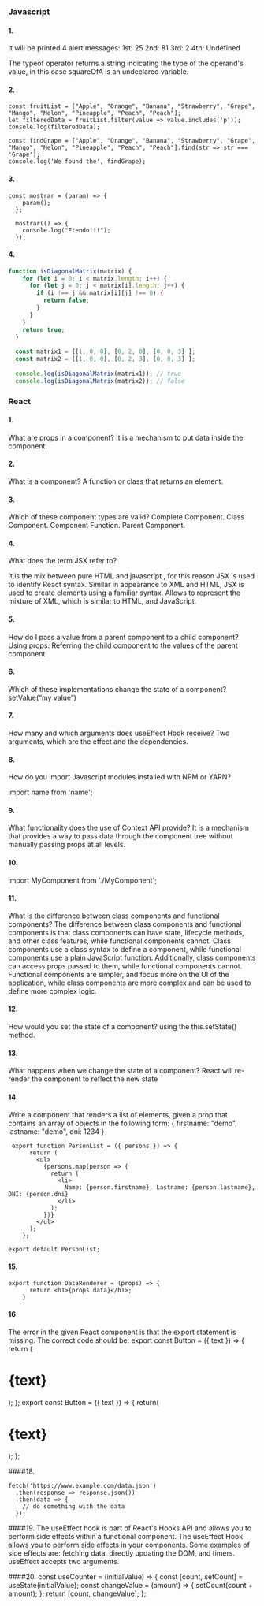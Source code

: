 ### Javascript

#### 1.
It will be printed 4 alert messages:
1st: 25
2nd: 81
3rd: 2
4th: Undefined

The typeof operator returns a string indicating the type of the operand's value, in this case squareOfA is an undeclared variable.

#### 2.
    const fruitList = ["Apple", "Orange", "Banana", "Strawberry", "Grape", "Mango", "Melon", "Pineapple", "Peach", "Peach"];
    let filteredData = fruitList.filter(value => value.includes('p'));
    console.log(filteredData);
    
    const findGrape = ["Apple", "Orange", "Banana", "Strawberry", "Grape", "Mango", "Melon", "Pineapple", "Peach", "Peach"].find(str => str === 'Grape');
    console.log('We found the', findGrape);
    

#### 3.
    const mostrar = (param) => { 
        param();
      };
      
      mostrar(() => {
        console.log("Etendo!!!");
      });
#### 4.
```javascript
function isDiagonalMatrix(matrix) {
    for (let i = 0; i < matrix.length; i++) {
      for (let j = 0; j < matrix[i].length; j++) {
        if (i !== j && matrix[i][j] !== 0) {
          return false;
        }
      }
    }
    return true;
  }
  
  const matrix1 = [[1, 0, 0], [0, 2, 0], [0, 0, 3] ];
  const matrix2 = [[1, 0, 0], [0, 2, 3], [0, 0, 3] ];
  
  console.log(isDiagonalMatrix(matrix1)); // true
  console.log(isDiagonalMatrix(matrix2)); // false
```

### React
#### 1.
What are props in a component?
It is a mechanism to put data inside the component.

#### 2.
What is a component?
A function or class that returns an element.

#### 3.
Which of these component types are valid?
Complete Component.
Class Component.
Component Function.
Parent Component.

#### 4.
What does the term JSX refer to?

It is the mix between pure HTML and javascript , for this reason JSX is
used to identify React syntax.
Similar in appearance to XML and HTML, JSX is used to create elements
using a familiar syntax.
Allows to represent the mixture of XML, which is similar to HTML, and
JavaScript.

#### 5.
 How do I pass a value from a parent component to a child component?
Using props.
Referring the child component to the values of the parent component

#### 6.
Which of these implementations change the state of a component?
setValue(“my value”)

#### 7.
How many and which arguments does useEffect Hook receive?
Two arguments, which are the effect and the dependencies.

#### 8.
How do you import Javascript modules installed with NPM or YARN?

import name from 'name';

#### 9.
What functionality does the use of Context API provide?
It is a mechanism that provides a way to pass data through the component
tree without manually passing props at all levels.

#### 10.
import MyComponent from './MyComponent';

#### 11.
What is the difference between class components and functional
components?
The difference between class components and functional components is that class components can have state, lifecycle methods, and other class features, while functional components cannot. Class components use a class syntax to define a component, while functional components use a plain JavaScript function. Additionally, class components can access props passed to them, while functional components cannot. Functional components are simpler, and focus more on the UI of the application, while class components are more complex and can be used to define more complex logic.

#### 12.

How would you set the state of a component?
using the this.setState() method.

#### 13.
What happens when we change the state of a component?
React will re-render the component to reflect the new state

#### 14.
Write a component that renders a list of elements, given a prop
that contains an array of objects in the following form:
{ firstname: "demo", lastname: "demo", dni: 1234 }


     export function PersonList = ({ persons }) => {
          return (
            <ul>
              {persons.map(person => {
                return (
                  <li>
                    Name: {person.firstname}, Lastname: {person.lastname}, DNI: {person.dni}
                  </li>
                );
              })}
            </ul>
          );
        };
        
    export default PersonList;


#### 15.
    export function DataRenderer = (props) => {
          return <h1>{props.data}</h1>;
        }


#### 16

The error in the given React component is that the export statement is missing. The correct code should be: 
    export const Button = ({ text }) => { return ( <div className="button"> <h1 className="text-button">{text}</h1> </div> ); };    export const Button = ({ text }) => { 
    return(
    <div className="button"> 
    	<h1 className="text-button">{text}</h1>
    </div> );
    };


####18.

    fetch('https://www.example.com/data.json')
      .then(response => response.json())
      .then(data => {
        // do something with the data
      });

####19. 
The useEffect hook is part of React's Hooks API and allows you to perform side effects within a functional component.
The useEffect Hook allows you to perform side effects in your components. Some examples of side effects are: fetching data, directly updating the DOM, and timers. useEffect accepts two arguments.

####20.
    const useCounter = (initialValue) => {
      const [count, setCount] = useState(initialValue);
      const changeValue = (amount) => {
        setCount(count + amount);
      };
      return [count, changeValue];
    };
